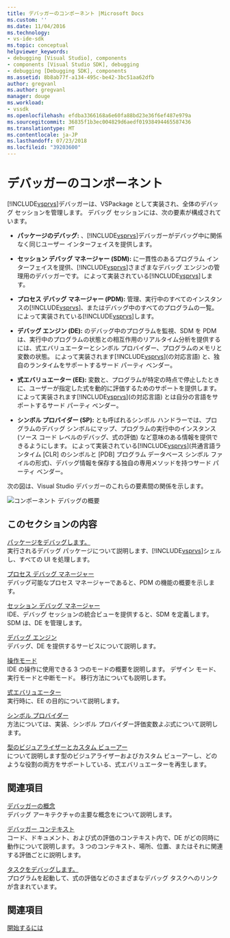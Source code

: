```yaml
---
title: デバッガーのコンポーネント |Microsoft Docs
ms.custom: ''
ms.date: 11/04/2016
ms.technology:
- vs-ide-sdk
ms.topic: conceptual
helpviewer_keywords:
- debugging [Visual Studio], components
- components [Visual Studio SDK], debugging
- debugging [Debugging SDK], components
ms.assetid: 8b8ab77f-a134-495c-be42-3bc51aa62dfb
author: gregvanl
ms.author: gregvanl
manager: douge
ms.workload:
- vssdk
ms.openlocfilehash: efdba3366168a6e60fa88bd23e36f6ef487e979a
ms.sourcegitcommit: 36835f1b3ec004829d6aedf01938494465587436
ms.translationtype: MT
ms.contentlocale: ja-JP
ms.lasthandoff: 07/23/2018
ms.locfileid: "39203600"
---
```

# <a name="debugger-components"></a>デバッガーのコンポーネント
[!INCLUDE[vsprvs](../../code-quality/includes/vsprvs_md.md)]デバッガーは、VSPackage として実装され、全体のデバッグ セッションを管理します。 デバッグ セッションには、次の要素が構成されています。  
  
-   **パッケージのデバッグ:** 、[!INCLUDE[vsprvs](../../code-quality/includes/vsprvs_md.md)]デバッガーがデバッグ中に関係なく同じユーザー インターフェイスを提供します。  
  
-   **セッション デバッグ マネージャー (SDM):** に一貫性のあるプログラム インターフェイスを提供、[!INCLUDE[vsprvs](../../code-quality/includes/vsprvs_md.md)]さまざまなデバッグ エンジンの管理用のデバッガーです。 によって実装されている[!INCLUDE[vsprvs](../../code-quality/includes/vsprvs_md.md)]します。  
  
-   **プロセス デバッグ マネージャー (PDM):** 管理、実行中のすべてのインスタンスの[!INCLUDE[vsprvs](../../code-quality/includes/vsprvs_md.md)]、またはデバッグ中のすべてのプログラムの一覧。 によって実装されている[!INCLUDE[vsprvs](../../code-quality/includes/vsprvs_md.md)]します。  
  
-   **デバッグ エンジン (DE):** のデバッグ中のプログラムを監視、SDM を PDM は、実行中のプログラムの状態との相互作用のリアルタイム分析を提供するには、式エバリュエーターとシンボル プロバイダー、プログラムのメモリと変数の状態。 によって実装されます[!INCLUDE[vsprvs](../../code-quality/includes/vsprvs_md.md)](の対応言語) と、独自のランタイムをサポートするサード パーティ ベンダー。 
  
-   **式エバリュエーター (EE):** 変数と、プログラムが特定の時点で停止したときに、ユーザーが指定した式を動的に評価するためのサポートを提供します。 によって実装されます[!INCLUDE[vsprvs](../../code-quality/includes/vsprvs_md.md)](の対応言語) とは自分の言語をサポートするサード パーティ ベンダー。  
  
-   **シンボル プロバイダー (SP):** とも呼ばれるシンボル ハンドラーでは、プログラムのデバッグ シンボルにマップ、プログラムの実行中のインスタンス (ソース コード レベルのデバッグ、式の評価) など意味のある情報を提供できるようにします。 によって実装されている[!INCLUDE[vsprvs](../../code-quality/includes/vsprvs_md.md)](共通言語ランタイム [CLR] のシンボルと [PDB] プログラム データベース シンボル ファイルの形式)、デバッグ情報を保存する独自の専用メソッドを持つサード パーティ ベンダー。  
  
 次の図は、Visual Studio デバッガーのこれらの要素間の関係を示します。  
  
 ![コンポーネント デバッグの概要](../../extensibility/debugger/media/dbugcompovrview.gif "DBugCompOvrview")  
  
## <a name="in-this-section"></a>このセクションの内容  
 [パッケージをデバッグします。](../../extensibility/debugger/debug-package.md)  
 実行されるデバッグ パッケージについて説明します、[!INCLUDE[vsprvs](../../code-quality/includes/vsprvs_md.md)]シェルし、すべての UI を処理します。  
  
 [プロセス デバッグ マネージャー](../../extensibility/debugger/process-debug-manager.md)  
 デバッグ可能なプロセス マネージャーであると、PDM の機能の概要を示します。  
  
 [セッション デバッグ マネージャー](../../extensibility/debugger/session-debug-manager.md)  
 IDE、デバッグ セッションの統合ビューを提供すると、SDM を定義します。 SDM は、DE を管理します。  
  
 [デバッグ エンジン](../../extensibility/debugger/debug-engine.md)  
 デバッグ、DE を提供するサービスについて説明します。  
  
 [操作モード](../../extensibility/debugger/operational-modes.md)  
 IDE の操作に使用できる 3 つのモードの概要を説明します。 デザイン モード、実行モードと中断モード。 移行方法についても説明します。  
  
 [式エバリュエーター](../../extensibility/debugger/expression-evaluator.md)  
 実行時に、EE の目的について説明します。  
  
 [シンボル プロバイダー](../../extensibility/debugger/symbol-provider.md)  
 方法については、実装、シンボル プロバイダー評価変数よぶ式について説明します。  
  
 [型のビジュアライザーとカスタム ビューアー](../../extensibility/debugger/type-visualizer-and-custom-viewer.md)  
 について説明します型のビジュアライザーおよびカスタム ビューアーし、どのような役割の両方をサポートしている、式エバリュエーターを再生します。  
  
## <a name="related-sections"></a>関連項目  
 [デバッガーの概念](../../extensibility/debugger/debugger-concepts.md)  
 デバッグ アーキテクチャの主要な概念をについて説明します。  
  
 [デバッガー コンテキスト](../../extensibility/debugger/debugger-contexts.md)  
 コード、ドキュメント、および式の評価のコンテキスト内で、DE がどの同時に動作について説明します。 3 つのコンテキスト、場所、位置、またはそれに関連する評価ごとに説明します。  
  
 [タスクをデバッグします。](../../extensibility/debugger/debugging-tasks.md)  
 プログラムを起動して、式の評価などのさまざまなデバッグ タスクへのリンクが含まれています。  
  
## <a name="see-also"></a>関連項目  
 [開始するには](../../extensibility/debugger/getting-started-with-debugger-extensibility.md)